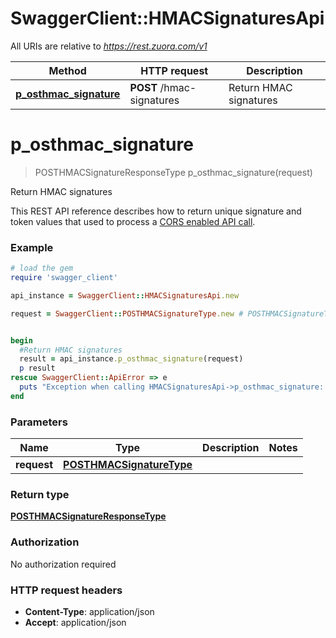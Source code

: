 # SwaggerClient::HMACSignaturesApi

All URIs are relative to *https://rest.zuora.com/v1*

Method | HTTP request | Description
------------- | ------------- | -------------
[**p_osthmac_signature**](HMACSignaturesApi.md#p_osthmac_signature) | **POST** /hmac-signatures | Return HMAC signatures


# **p_osthmac_signature**
> POSTHMACSignatureResponseType p_osthmac_signature(request)

Return HMAC signatures

This REST API reference describes how to return unique signature and token values that used to process a [CORS enabled API call](https://knowledgecenter.zuora.com/DC_Developers/REST_API/A_REST_basics/G_CORS_REST). 

### Example
```ruby
# load the gem
require 'swagger_client'

api_instance = SwaggerClient::HMACSignaturesApi.new

request = SwaggerClient::POSTHMACSignatureType.new # POSTHMACSignatureType | 


begin
  #Return HMAC signatures
  result = api_instance.p_osthmac_signature(request)
  p result
rescue SwaggerClient::ApiError => e
  puts "Exception when calling HMACSignaturesApi->p_osthmac_signature: #{e}"
end
```

### Parameters

Name | Type | Description  | Notes
------------- | ------------- | ------------- | -------------
 **request** | [**POSTHMACSignatureType**](POSTHMACSignatureType.md)|  | 

### Return type

[**POSTHMACSignatureResponseType**](POSTHMACSignatureResponseType.md)

### Authorization

No authorization required

### HTTP request headers

 - **Content-Type**: application/json
 - **Accept**: application/json



